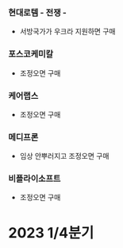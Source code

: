 ### 현대로템 - 전쟁 - 

- 서방국가가 우크라 지원하면 구매

### 포스코케미칼

- 조정오면 구매

### 케어랩스

- 조정오면 구매

### 메디프론

- 임상 안뿌러지고 조정오면 구매

### 비플라이소프트

- 조정오면 구매

# 2023 1/4분기



